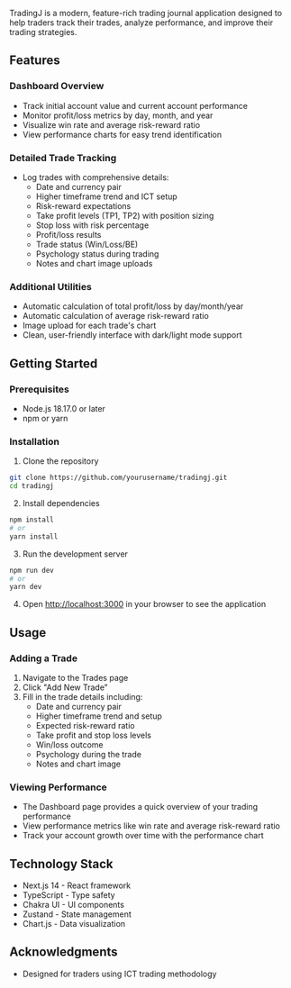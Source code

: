 TradingJ is a modern, feature-rich trading journal application designed to help traders track their trades, analyze performance, and improve their trading strategies.

## Features

### Dashboard Overview
- Track initial account value and current account performance
- Monitor profit/loss metrics by day, month, and year
- Visualize win rate and average risk-reward ratio
- View performance charts for easy trend identification

### Detailed Trade Tracking
- Log trades with comprehensive details:
  - Date and currency pair
  - Higher timeframe trend and ICT setup
  - Risk-reward expectations
  - Take profit levels (TP1, TP2) with position sizing
  - Stop loss with risk percentage
  - Profit/loss results
  - Trade status (Win/Loss/BE)
  - Psychology status during trading
  - Notes and chart image uploads

### Additional Utilities
- Automatic calculation of total profit/loss by day/month/year
- Automatic calculation of average risk-reward ratio
- Image upload for each trade's chart
- Clean, user-friendly interface with dark/light mode support

## Getting Started

### Prerequisites
- Node.js 18.17.0 or later
- npm or yarn

### Installation

1. Clone the repository
```bash
git clone https://github.com/yourusername/tradingj.git
cd tradingj
```

2. Install dependencies
```bash
npm install
# or
yarn install
```

3. Run the development server
```bash
npm run dev
# or
yarn dev
```

4. Open [http://localhost:3000](http://localhost:3000) in your browser to see the application

## Usage

### Adding a Trade
1. Navigate to the Trades page
2. Click "Add New Trade"
3. Fill in the trade details including:
   - Date and currency pair
   - Higher timeframe trend and setup
   - Expected risk-reward ratio
   - Take profit and stop loss levels
   - Win/loss outcome
   - Psychology during the trade
   - Notes and chart image

### Viewing Performance
- The Dashboard page provides a quick overview of your trading performance
- View performance metrics like win rate and average risk-reward ratio
- Track your account growth over time with the performance chart

## Technology Stack

- Next.js 14 - React framework
- TypeScript - Type safety
- Chakra UI - UI components
- Zustand - State management
- Chart.js - Data visualization

## Acknowledgments

- Designed for traders using ICT trading methodology
